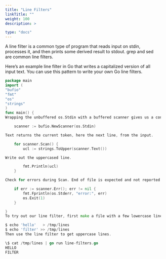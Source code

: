 ```yaml
---
title: "Line Filters"
linkTitle: ""
weight: 100
description: >

type: "docs"
---
```


A line filter is a common type of program that reads input on stdin, processes it, and then prints some derived result to stdout. grep and sed are common line filters.

Here’s an example line filter in Go that writes a capitalized version of all input text. You can use this pattern to write your own Go line filters.

```go
package main
import (
"bufio"
"fmt"
"os"
"strings"
)
func main() {
Wrapping the unbuffered os.Stdin with a buffered scanner gives us a convenient Scan method that advances the scanner to the next token; which is the next line in the default scanner.

    scanner := bufio.NewScanner(os.Stdin)

Text returns the current token, here the next line, from the input.

    for scanner.Scan() {
        ucl := strings.ToUpper(scanner.Text())

Write out the uppercased line.

        fmt.Println(ucl)
    }

Check for errors during Scan. End of file is expected and not reported by Scan as an error.

    if err := scanner.Err(); err != nil {
        fmt.Fprintln(os.Stderr, "error:", err)
        os.Exit(1)
    }

}
To try out our line filter, first make a file with a few lowercase lines.

$ echo 'hello'   > /tmp/lines
$ echo 'filter' >> /tmp/lines
Then use the line filter to get uppercase lines.

\$ cat /tmp/lines | go run line-filters.go
HELLO
FILTER
```
